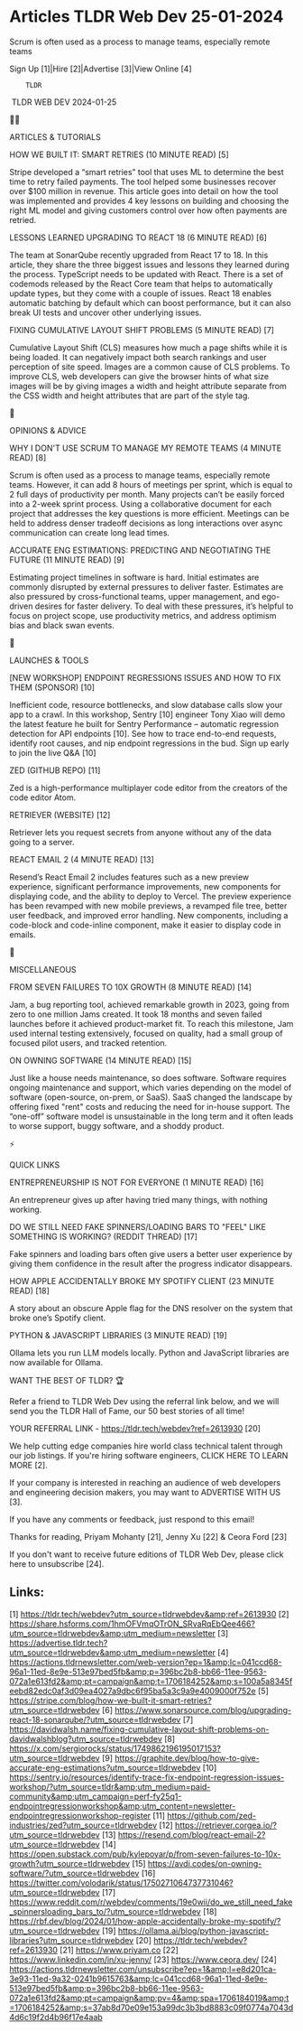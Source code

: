 # Articles TLDR Web Dev 25-01-2024

Scrum is often used as a process to manage teams, especially remote
teams  

Sign Up [1]|Hire [2]|Advertise [3]|View Online [4] 

		TLDR 

 TLDR WEB DEV 2024-01-25

🧑‍💻 

ARTICLES & TUTORIALS

 HOW WE BUILT IT: SMART RETRIES (10 MINUTE READ) [5] 

 Stripe developed a “smart retries” tool that uses ML to determine
the best time to retry failed payments. The tool helped some
businesses recover over $100 million in revenue. This article goes
into detail on how the tool was implemented and provides 4 key lessons
on building and choosing the right ML model and giving customers
control over how often payments are retried. 

 LESSONS LEARNED UPGRADING TO REACT 18 (6 MINUTE READ) [6] 

 The team at SonarQube recently upgraded from React 17 to 18. In this
article, they share the three biggest issues and lessons they learned
during the process. TypeScript needs to be updated with React. There
is a set of codemods released by the React Core team that helps to
automatically update types, but they come with a couple of issues.
React 18 enables automatic batching by default which can boost
performance, but it can also break UI tests and uncover other
underlying issues. 

 FIXING CUMULATIVE LAYOUT SHIFT PROBLEMS (5 MINUTE READ) [7] 

 Cumulative Layout Shift (CLS) measures how much a page shifts while
it is being loaded. It can negatively impact both search rankings and
user perception of site speed. Images are a common cause of CLS
problems. To improve CLS, web developers can give the browser hints of
what size images will be by giving images a width and height attribute
separate from the CSS width and height attributes that are part of the
style tag. 

🧠 

OPINIONS & ADVICE

 WHY I DON'T USE SCRUM TO MANAGE MY REMOTE TEAMS (4 MINUTE READ) [8] 

 Scrum is often used as a process to manage teams, especially remote
teams. However, it can add 8 hours of meetings per sprint, which is
equal to 2 full days of productivity per month. Many projects can’t
be easily forced into a 2-week sprint process. Using a collaborative
document for each project that addresses the key questions is more
efficient. Meetings can be held to address denser tradeoff decisions
as long interactions over async communication can create long lead
times. 

 ACCURATE ENG ESTIMATIONS: PREDICTING AND NEGOTIATING THE FUTURE (11
MINUTE READ) [9] 

 Estimating project timelines in software is hard. Initial estimates
are commonly disrupted by external pressures to deliver faster.
Estimates are also pressured by cross-functional teams, upper
management, and ego-driven desires for faster delivery. To deal with
these pressures, it’s helpful to focus on project scope, use
productivity metrics, and address optimism bias and black swan events.


🚀 

LAUNCHES & TOOLS

 [NEW WORKSHOP] ENDPOINT REGRESSIONS ISSUES AND HOW TO FIX THEM
(SPONSOR) [10] 

 Inefficient code, resource bottlenecks, and slow database calls slow
your app to a crawl. In this workshop, Sentry [10] engineer Tony Xiao
will demo the latest feature he built for Sentry Performance –
automatic regression detection for API endpoints [10]. See how to
trace end-to-end requests, identify root causes, and nip endpoint
regressions in the bud. Sign up early to join the live Q&A [10] 

 ZED (GITHUB REPO) [11] 

 Zed is a high-performance multiplayer code editor from the creators
of the code editor Atom. 

 RETRIEVER (WEBSITE) [12] 

 Retriever lets you request secrets from anyone without any of the
data going to a server. 

 REACT EMAIL 2 (4 MINUTE READ) [13] 

 Resend’s React Email 2 includes features such as a new preview
experience, significant performance improvements, new components for
displaying code, and the ability to deploy to Vercel. The preview
experience has been revamped with new mobile previews, a revamped file
tree, better user feedback, and improved error handling. New
components, including a code-block and code-inline component, make it
easier to display code in emails. 

🎁 

MISCELLANEOUS

 FROM SEVEN FAILURES TO 10X GROWTH (8 MINUTE READ) [14] 

 Jam, a bug reporting tool, achieved remarkable growth in 2023, going
from zero to one million Jams created. It took 18 months and seven
failed launches before it achieved product-market fit. To reach this
milestone, Jam used internal testing extensively, focused on quality,
had a small group of focused pilot users, and tracked retention. 

 ON OWNING SOFTWARE (14 MINUTE READ) [15] 

 Just like a house needs maintenance, so does software. Software
requires ongoing maintenance and support, which varies depending on
the model of software (open-source, on-prem, or SaaS). SaaS changed
the landscape by offering fixed "rent" costs and reducing the need for
in-house support. The “one-off” software model is unsustainable in
the long term and it often leads to worse support, buggy software, and
a shoddy product. 

⚡ 

QUICK LINKS

 ENTREPRENEURSHIP IS NOT FOR EVERYONE (1 MINUTE READ) [16] 

 An entrepreneur gives up after having tried many things, with nothing
working. 

 DO WE STILL NEED FAKE SPINNERS/LOADING BARS TO "FEEL" LIKE SOMETHING
IS WORKING? (REDDIT THREAD) [17] 

 Fake spinners and loading bars often give users a better user
experience by giving them confidence in the result after the progress
indicator disappears. 

 HOW APPLE ACCIDENTALLY BROKE MY SPOTIFY CLIENT (23 MINUTE READ) [18] 

 A story about an obscure Apple flag for the DNS resolver on the
system that broke one’s Spotify client. 

 PYTHON & JAVASCRIPT LIBRARIES (3 MINUTE READ) [19] 

 Ollama lets you run LLM models locally. Python and JavaScript
libraries are now available for Ollama. 

WANT THE BEST OF TLDR? 🏆

Refer a friend to TLDR Web Dev using the referral link below, and we
will send you the TLDR Hall of Fame, our 50 best stories of all time!

YOUR REFERRAL LINK - https://tldr.tech/webdev?ref=2613930 [20]

 We help cutting edge companies hire world class technical talent
through our job listings. If you're hiring software engineers, CLICK
HERE TO LEARN MORE [2]. 

If your company is interested in reaching an audience of web
developers and engineering decision makers, you may want to ADVERTISE
WITH US [3]. 

If you have any comments or feedback, just respond to this email! 

Thanks for reading, 
Priyam Mohanty [21], Jenny Xu [22] & Ceora Ford [23] 

If you don't want to receive future editions of TLDR Web Dev,
please click here to unsubscribe [24]. 

 

Links:
------
[1] https://tldr.tech/webdev?utm_source=tldrwebdev&amp;ref=2613930
[2] https://share.hsforms.com/1hmOFVmqOTrON_SRvaRqEbQee466?utm_source=tldrwebdev&amp;utm_medium=newsletter
[3] https://advertise.tldr.tech?utm_source=tldrwebdev&amp;utm_medium=newsletter
[4] https://actions.tldrnewsletter.com/web-version?ep=1&amp;lc=041ccd68-96a1-11ed-8e9e-513e97bed5fb&amp;p=396bc2b8-bb66-11ee-9563-072a1e613fd2&amp;pt=campaign&amp;t=1706184252&amp;s=100a5a8345feebd82edc0af3d09ea4027a9dbc6f95ba5a3c9a9e4009000f752e
[5] https://stripe.com/blog/how-we-built-it-smart-retries?utm_source=tldrwebdev
[6] https://www.sonarsource.com/blog/upgrading-react-18-sonarqube/?utm_source=tldrwebdev
[7] https://davidwalsh.name/fixing-cumulative-layout-shift-problems-on-davidwalshblog?utm_source=tldrwebdev
[8] https://x.com/sergiorocks/status/1749862196195017153?utm_source=tldrwebdev
[9] https://graphite.dev/blog/how-to-give-accurate-eng-estimations?utm_source=tldrwebdev
[10] https://sentry.io/resources/identify-trace-fix-endpoint-regression-issues-workshop/?utm_source=tldr&amp;utm_medium=paid-community&amp;utm_campaign=perf-fy25q1-endpointregressionworkshop&amp;utm_content=newsletter-endpointregressionworkshop-register
[11] https://github.com/zed-industries/zed?utm_source=tldrwebdev
[12] https://retriever.corgea.io/?utm_source=tldrwebdev
[13] https://resend.com/blog/react-email-2?utm_source=tldrwebdev
[14] https://open.substack.com/pub/kylepoyar/p/from-seven-failures-to-10x-growth?utm_source=tldrwebdev
[15] https://avdi.codes/on-owning-software/?utm_source=tldrwebdev
[16] https://twitter.com/volodarik/status/1750271064737731046?utm_source=tldrwebdev
[17] https://www.reddit.com/r/webdev/comments/19e0wii/do_we_still_need_fake_spinnersloading_bars_to/?utm_source=tldrwebdev
[18] https://rbf.dev/blog/2024/01/how-apple-accidentally-broke-my-spotify/?utm_source=tldrwebdev
[19] https://ollama.ai/blog/python-javascript-libraries?utm_source=tldrwebdev
[20] https://tldr.tech/webdev?ref=2613930
[21] https://www.priyam.co
[22] https://www.linkedin.com/in/xu-jenny/
[23] https://www.ceora.dev/
[24] https://actions.tldrnewsletter.com/unsubscribe?ep=1&amp;l=e8d201ca-3e93-11ed-9a32-0241b9615763&amp;lc=041ccd68-96a1-11ed-8e9e-513e97bed5fb&amp;p=396bc2b8-bb66-11ee-9563-072a1e613fd2&amp;pt=campaign&amp;pv=4&amp;spa=1706184019&amp;t=1706184252&amp;s=37ab8d70e09e153a99dc3b3bd8883c09f0774a7043d4d6c19f2d4b96f17e4aab